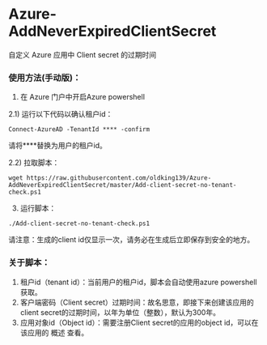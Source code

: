 # Azure-AddNeverExpiredClientSecret
自定义 Azure 应用中 Client secret 的过期时间

### 使用方法(手动版)：
1) 在 Azure 门户中开启Azure powershell

2.1) 运行以下代码以确认租户id：
```
Connect-AzureAD -TenantId **** -confirm
```
请将****替换为用户的租户id。

2.2) 拉取脚本：
```
wget https://raw.githubusercontent.com/oldking139/Azure-AddNeverExpiredClientSecret/master/Add-client-secret-no-tenant-check.ps1
```
3) 运行脚本：
```
./Add-client-secret-no-tenant-check.ps1
```
请注意：生成的client id仅显示一次，请务必在生成后立即保存到安全的地方。

### 关于脚本：
1) 租户id（tenant id）：当前用户的租户id，脚本会自动使用azure powershell获取。
2) 客户端密码（Client secret）过期时间：故名思意，即接下来创建该应用的client secret的过期时间，以年为单位（整数），默认为300年。
3) 应用对象id（Object id）：需要注册Client secret的应用的object id，可以在该应用的 概述 查看。

